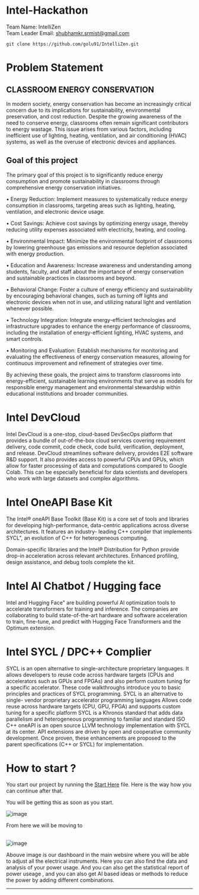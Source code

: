 # Intel-Hackathon 
Team Name: IntelliZen <br>
Team Leader Email: shubhamkr.srmist@gmail.com

```
git clone https://github.com/golu91/IntelliZen.git

```

# Problem Statement

## CLASSROOM ENERGY CONSERVATION

In modern society, energy conservation has become an increasingly critical concern due to its implications for sustainability, environmental preservation, and cost reduction. Despite the growing awareness of the need to conserve energy, classrooms often remain significant contributors to energy wastage. This issue arises from various factors, including inefficient use of lighting, heating, ventilation, and air conditioning (HVAC) systems, as well as the overuse of electronic devices and appliances.

## Goal of this project

The primary goal of this project is to significantly reduce energy consumption and promote sustainability in classrooms through comprehensive energy conservation initiatives.

• Energy Reduction: Implement measures to systematically reduce energy consumption in classrooms, targeting areas such as lighting, heating, ventilation, and electronic device usage.

• Cost Savings: Achieve cost savings by optimizing energy usage, thereby reducing utility expenses associated with electricity, heating, and cooling.

• Environmental Impact: Minimize the environmental footprint of classrooms by lowering greenhouse gas emissions and resource depletion associated with energy production.

• Education and Awareness: Increase awareness and understanding among students, faculty, and staff about the importance of energy conservation and sustainable practices in classrooms and beyond.

• Behavioral Change: Foster a culture of energy efficiency and sustainability by encouraging behavioral changes, such as turning off lights and electronic devices when not in use, and utilizing natural light and ventilation whenever possible.

• Technology Integration: Integrate energy-efficient technologies and infrastructure upgrades to enhance the energy performance of classrooms, including the installation of energy-efficient lighting, HVAC systems, and smart controls.

• Monitoring and Evaluation: Establish mechanisms for monitoring and evaluating the effectiveness of energy conservation measures, allowing for continuous improvement and refinement of strategies over time.

By achieving these goals, the project aims to transform classrooms into energy-efficient, sustainable learning environments that serve as models for responsible energy management and environmental stewardship within educational institutions and broader communities.



# Intel DevCloud

Intel DevCloud is a one-stop, cloud-based DevSecOps platform that provides a bundle of out-of-the-box cloud services covering requirement delivery, code commit, code check, code build, verification, deployment, and release. DevCloud streamlines software delivery, provides E2E software R&D support. It also provides access to powerful CPUs and GPUs, which allow for faster processing of data and computations compared to Google Colab. This can be especially beneficial for data scientists and developers who work with large datasets and complex algorithms.

# Intel OneAPI Base Kit

The Intel® oneAPI Base Toolkit (Base Kit) is a core set of tools and libraries for developing high-performance, data-centric applications across diverse architectures. It features an industry- leading C++ compiler that implements SYCL", an evolution of C++ for heterogeneous computing.

Domain-specific libraries and the Intel® Distribution for Python provide drop-in acceleration across relevant architectures. Enhanced profiling, design assistance, and debug tools complete the kit.

# Intel Al Chatbot / Hugging face

Intel and Hugging Face" are building powerful Al optimization tools to accelerate transformers for training and inference. The companies are collaborating to build state-of-the-art hardware and software acceleration to train, fine-tune, and predict with Hugging Face Transformers and the Optimum extension.

# Intel SYCL / DPC++ Complier

SYCL is an open alternative to single-architecture proprietary languages. It allows developers to reuse code across hardware targets (CPUs and accelerators such as GPUs and FPGAs) and also perform custom tuning for a specific accelerator. These code walkthroughs introduce you to basic principles and practices of SYCL programming. SYCL is an alternative to single- vendor proprietary accelerator programming languages Allows code reuse across hardware targets (CPU, GPU, FPGA) and supports custom tuning for a specific platform SYCL is a Khronos standard that adds data parallelism and heterogeneous programming to familiar and standard ISO C++ oneAPI is an open source LLVM technology implementation with SYCL at its center. API extensions are driven by open and cooperative community development. Once proven, these enhancements are proposed to the parent specifications (C++ or SYCL) for implementation.

# How to start ?
You start our project by running the [Start Here](https://github.com/DarkTechPirate/IntelliZen/blob/main/Web-Interface/start.html) file.
Here is the way how you can continue after that.
<br>

You will be getting this as soon as you start.
<br>

![image](https://github.com/golu91/IntelliZen/blob/main/assets/front-page.png)

From here we will be moving to 
<br>
<br>

![image](https://github.com/golu91/IntelliZen/blob/main/assets/main-dashboard.png)


Abouve image is our dashboard in the main websire where you will be able to adjust all the electrical instruments. Here you can also find the data and analysis of your power usage.
And you can also get the statistical report of power useage , and you can also get AI based ideas or methods to reduce the power by adding different combinations.


-----------------------------------------------------------------------------------------------------------------------------------------------------------------------------------------------------------




